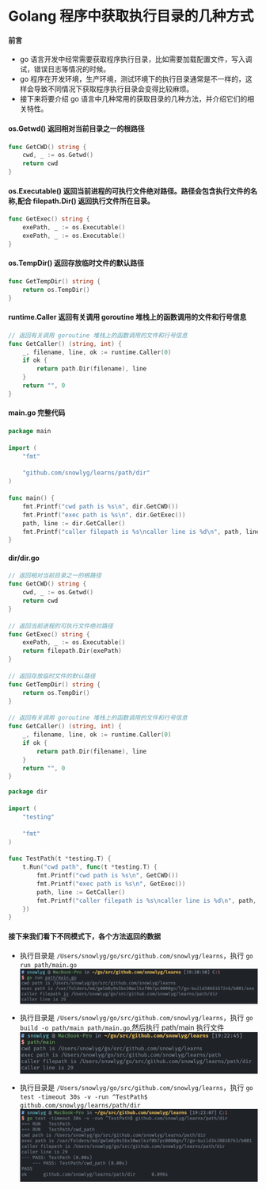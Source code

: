 # Golang 程序中获取执行目录的几种方式


<!--more-->

#### 前言
- go 语言开发中经常需要获取程序执行目录，比如需要加载配置文件，写入调试，错误日志等情况的时候。
- go 程序在开发环境，生产环境，测试环境下的执行目录通常是不一样的，这样会导致不同情况下获取程序执行目录会变得比较麻烦。
- 接下来将要介绍 go 语言中几种常用的获取目录的几种方法，并介绍它们的相关特性。
  
#### os.Getwd() 返回相对当前目录之一的根路径

```go
func GetCWD() string {
	cwd, _ := os.Getwd()
	return cwd
}
```


#### os.Executable() 返回当前进程的可执行文件绝对路径。路径会包含执行文件的名称,配合 filepath.Dir() 返回执行文件所在目录。

```go
func GetExec() string {
	exePath, _ := os.Executable()
	exePath, _ := os.Executable()
}
```


#### os.TempDir() 返回存放临时文件的默认路径

```go
func GetTempDir() string {
	return os.TempDir()
}
```


#### runtime.Caller 返回有关调用 goroutine 堆栈上的函数调用的文件和行号信息
```go
// 返回有关调用 goroutine 堆栈上的函数调用的文件和行号信息
func GetCaller() (string, int) {
	_, filename, line, ok := runtime.Caller(0)
	if ok {
		return path.Dir(filename), line
	}
	return "", 0
}
```

#### main.go 完整代码 []()
```go
package main

import (
	"fmt"

	"github.com/snowlyg/learns/path/dir"
)

func main() {
	fmt.Printf("cwd path is %s\n", dir.GetCWD())
	fmt.Printf("exec path is %s\n", dir.GetExec())
	path, line := dir.GetCaller()
	fmt.Printf("caller filepath is %s\ncaller line is %d\n", path, line)
}

```

#### dir/dir.go
```go
// 返回相对当前目录之一的根路径
func GetCWD() string {
	cwd, _ := os.Getwd()
	return cwd
}

// 返回当前进程的可执行文件绝对路径
func GetExec() string {
	exePath, _ := os.Executable()
	return filepath.Dir(exePath)
}

// 返回存放临时文件的默认路径
func GetTempDir() string {
	return os.TempDir()
}

// 返回有关调用 goroutine 堆栈上的函数调用的文件和行号信息
func GetCaller() (string, int) {
	_, filename, line, ok := runtime.Caller(0)
	if ok {
		return path.Dir(filename), line
	}
	return "", 0
}
```

```go
package dir

import (
	"testing"

	"fmt"
)

func TestPath(t *testing.T) {
	t.Run("cwd path", func(t *testing.T) {
		fmt.Printf("cwd path is %s\n", GetCWD())
		fmt.Printf("exec path is %s\n", GetExec())
		path, line := GetCaller()
		fmt.Printf("caller filepath is %s\ncaller line is %d\n", path, line)
	})
}

```

#### 接下来我们看下不同模式下，各个方法返回的数据
- 执行目录是 `/Users/snowlyg/go/src/github.com/snowlyg/learns`，执行 `go run path/main.go`
  ![go_run](./go_run.png)

- 执行目录是 `/Users/snowlyg/go/src/github.com/snowlyg/learns`，执行 `go build -o path/main path/main.go`,然后执行 path/main 执行文件
  ![go_build](./go_build.png)

- 执行目录是 `/Users/snowlyg/go/src/github.com/snowlyg/learns`，执行 `go test -timeout 30s -v -run ^TestPath$ github.com/snowlyg/learns/path/dir`
  ![go_test](./go_test.png)


